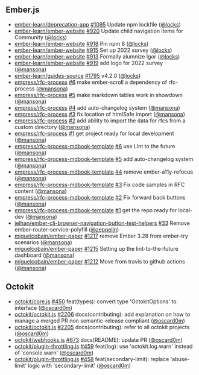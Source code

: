 ---
---

## Ember.js

- [ember-learn/deprecation-app]
  [#1095](https://github.com/ember-learn/deprecation-app/pull/1095) Update npm
  lockfile ([@locks])
- [ember-learn/ember-website]
  [#920](https://github.com/ember-learn/ember-website/pull/920) Update child
  navigation items for Community ([@locks])
- [ember-learn/ember-website]
  [#918](https://github.com/ember-learn/ember-website/pull/918) Pin npm 8
  ([@locks])
- [ember-learn/ember-website]
  [#915](https://github.com/ember-learn/ember-website/pull/915) Set up 2022
  survey ([@locks])
- [ember-learn/ember-website]
  [#913](https://github.com/ember-learn/ember-website/pull/913) Formally
  alumnize Igor ([@locks])
- [ember-learn/ember-website]
  [#919](https://github.com/ember-learn/ember-website/pull/919) add logo for
  2022 survey ([@mansona])
- [ember-learn/guides-source]
  [#1795](https://github.com/ember-learn/guides-source/pull/1795) v4.2.0
  ([@locks])
- [empress/rfc-process] [#6](https://github.com/empress/rfc-process/pull/6) make
  ember-scroll a dependency of rfc-process ([@mansona])
- [empress/rfc-process] [#5](https://github.com/empress/rfc-process/pull/5) make
  markdown tables work in showdown ([@mansona])
- [empress/rfc-process] [#4](https://github.com/empress/rfc-process/pull/4) add
  auto-changelog system ([@mansona])
- [empress/rfc-process] [#3](https://github.com/empress/rfc-process/pull/3) fix
  location of htmlSafe import ([@mansona])
- [empress/rfc-process] [#2](https://github.com/empress/rfc-process/pull/2) add
  ability to import the data for rfcs from a custom directory ([@mansona])
- [empress/rfc-process] [#1](https://github.com/empress/rfc-process/pull/1) get
  project ready for local development ([@mansona])
- [empress/rfc-process-mdbook-template]
  [#6](https://github.com/empress/rfc-process-mdbook-template/pull/6) use Lint
  to the future ([@mansona])
- [empress/rfc-process-mdbook-template]
  [#5](https://github.com/empress/rfc-process-mdbook-template/pull/5) add
  auto-changelog system ([@mansona])
- [empress/rfc-process-mdbook-template]
  [#4](https://github.com/empress/rfc-process-mdbook-template/pull/4) remove
  ember-a11y-refocus ([@mansona])
- [empress/rfc-process-mdbook-template]
  [#3](https://github.com/empress/rfc-process-mdbook-template/pull/3) Fix code
  samples in RFC content ([@mansona])
- [empress/rfc-process-mdbook-template]
  [#2](https://github.com/empress/rfc-process-mdbook-template/pull/2) Fix
  forward back buttons ([@mansona])
- [empress/rfc-process-mdbook-template]
  [#1](https://github.com/empress/rfc-process-mdbook-template/pull/1) get the
  repo ready for local-dev ([@mansona])
- [jelhan/ember-cli-browser-navigation-button-test-helpers]
  [#33](https://github.com/jelhan/ember-cli-browser-navigation-button-test-helpers/pull/33)
  Remove ember-router-service-polyfill ([@zeppelin])
- [miguelcobain/ember-paper]
  [#1217](https://github.com/miguelcobain/ember-paper/pull/1217) remove Ember
  3.28 from ember-try scenarios ([@mansona])
- [miguelcobain/ember-paper]
  [#1215](https://github.com/miguelcobain/ember-paper/pull/1215) Setting up the
  lint-to-the-future dashboard ([@mansona])
- [miguelcobain/ember-paper]
  [#1212](https://github.com/miguelcobain/ember-paper/pull/1212) Move from
  travis to github actions ([@mansona])

## Octokit

- [octokit/core.js] [#450](https://github.com/octokit/core.js/pull/450)
  feat(types): convert type 'OctokitOptions' to interface ([@oscard0m])
- [octokit/octokit.js] [#2206](https://github.com/octokit/octokit.js/pull/2206)
  docs(contributing): add explanation on how to manage a merged PR non
  semantic-release compliant ([@oscard0m])
- [octokit/octokit.js] [#2205](https://github.com/octokit/octokit.js/pull/2205)
  docs(contributing): refer to all octokit projects ([@oscard0m])
- [octokit/webhooks.js] [#673](https://github.com/octokit/webhooks.js/pull/673)
  docs(README): update PR ([@oscard0m])
- [octokit/plugin-throttling.js]
  [#459](https://github.com/octokit/plugin-throttling.js/pull/459) feat(log):
  use 'octokit.log.warn' instead of 'console.warn' ([@oscard0m])
- [octokit/plugin-throttling.js]
  [#458](https://github.com/octokit/plugin-throttling.js/pull/458)
  feat(secondary-limit): replace 'abuse-limit' logic with 'secondary-limit'
  ([@oscard0m])

[@locks]: https://github.com/locks
[@mansona]: https://github.com/mansona
[@oscard0m]: https://github.com/oscard0m
[@zeppelin]: https://github.com/zeppelin
[ember-learn/deprecation-app]: https://github.com/ember-learn/deprecation-app
[ember-learn/ember-website]: https://github.com/ember-learn/ember-website
[ember-learn/guides-source]: https://github.com/ember-learn/guides-source
[empress/rfc-process-mdbook-template]:
  https://github.com/empress/rfc-process-mdbook-template
[empress/rfc-process]: https://github.com/empress/rfc-process
[jelhan/ember-cli-browser-navigation-button-test-helpers]:
  https://github.com/jelhan/ember-cli-browser-navigation-button-test-helpers
[miguelcobain/ember-paper]: https://github.com/miguelcobain/ember-paper
[octokit/core.js]: https://github.com/octokit/core.js
[octokit/octokit.js]: https://github.com/octokit/octokit.js
[octokit/plugin-throttling.js]: https://github.com/octokit/plugin-throttling.js
[octokit/webhooks.js]: https://github.com/octokit/webhooks.js
